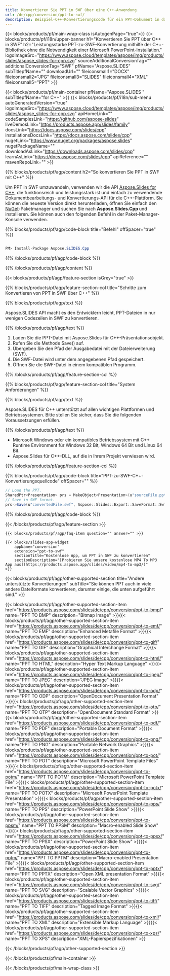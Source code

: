```yaml
---
title: Konvertieren Sie PPT in SWF über eine C++-Anwendung
url: /de/cpp/conversion/ppt-to-swf/ 
description: Beispiel-C++-Konvertierungscode für ein PPT-Dokument in das SWF-Format. Verwenden Sie Beispielcode für die Batch-PPT-zu-SWF-Konvertierung in einer beliebigen C++-Anwendung.
---
```


{{< blocks/products/pf/main-wrap-class isAutogenPage="true">}}
{{< blocks/products/pf/i18n/upper-banner h1="Konvertieren Sie PPT über C++ in SWF" h2="Leistungsstarke PPT-zu-SWF-Konvertierung mithilfe der C++-Bibliothek ohne die Notwendigkeit einer Microsoft PowerPoint-Installation." logoImageSrc="https://www.aspose.cloud/templates/aspose/img/products/slides/aspose_slides-for-cpp.svg" sourceAdditionalConversionTag="" additionalConversionTag="SWF" pfName="Aspose.SLIDES" subTitlepfName="" downloadUrl="" fileiconsmall1="DOCX" fileiconsmall2="JPG" fileiconsmall3="SLIDES" fileiconsmall4="XML" fileiconsmall5="PPT" >}}

{{< blocks/products/pf/main-container pfName="Aspose.SLIDES " subTitlepfName="for C++" >}}
{{< blocks/products/pf/i18n/sub-menu autoGeneratedVersion="true" logoImageSrc="https://www.aspose.cloud/templates/aspose/img/products/slides/aspose_slides-for-cpp.svg" apiHomeLink="" codeSamplesLink="https://github.com/aspose-slides" liveDemosLink="https://products.aspose.app/slides/family" docsLink="https://docs.aspose.com/slides/cpp" installationsDocsLink="https://docs.aspose.com/slides/cpp" nugetLink="https://www.nuget.org/packages/aspose.slides" nugetPackageName="" downloadAsLink="https://downloads.aspose.com/slides/cpp" learnAsLink="https://docs.aspose.com/slides/cpp" apiReference="" mavenRepoLink="" >}}

{{% blocks/products/pf/agp/content h2="So konvertieren Sie PPT in SWF mit C++" %}}

Um PPT in SWF umzuwandeln, verwenden wir die API <a href="https://products.aspose.com/slides/de/cpp">Aspose.Slides for C++</a>, die funktionsreich und leistungsstark ist und einfach zu verwendende Dokumentbearbeitungs- und Konvertierungs-API für die C++-Plattform. Sie können die neueste Version direkt herunterladen, öffnen Sie einfach den <a href="https://www.nuget.org/packages/aspose.slides">NuGet</a>-Paketmanager und suchen Sie nach <b>Aspose.Slides.Cpp </b> und installieren. Sie können auch den folgenden Befehl in der Paket-Manager-Konsole verwenden.

{{% blocks/products/pf/agp/code-block title="Befehl" offSpacer="true" %}}

```cs

PM> Install-Package Aspose.SLIDES.Cpp

```

{{% /blocks/products/pf/agp/code-block %}}

{{% /blocks/products/pf/agp/content %}}

{{< blocks/products/pf/agp/feature-section isGrey="true" >}}

{{% blocks/products/pf/agp/feature-section-col title="Schritte zum Konvertieren von PPT in SWF über C++" %}}

{{% blocks/products/pf/agp/text %}}

 Aspose.SLIDES API macht es den Entwicklern leicht, PPT-Dateien in nur wenigen Codezeilen in SWF zu konvertieren.

{{% /blocks/products/pf/agp/text %}}

1. Laden Sie die PPT-Datei mit Aspose.Slides für C++-Präsentationsobjekt.
1. Rufen Sie die Methode Save() auf.
1. Übergeben Sie den Pfad der Ausgabedatei mit der Dateierweiterung (SWF).
1. Die SWF-Datei wird unter dem angegebenen Pfad gespeichert.
1. Öffnen Sie die SWF-Datei in einem kompatiblen Programm.



{{% /blocks/products/pf/agp/feature-section-col %}}

{{% blocks/products/pf/agp/feature-section-col title="System Anforderungen" %}}

{{% blocks/products/pf/agp/text %}}

 Aspose.SLIDES für C++ unterstützt auf allen wichtigen Plattformen und Betriebssystemen. Bitte stellen Sie sicher, dass Sie die folgenden Voraussetzungen erfüllen.

{{% /blocks/products/pf/agp/text %}}

- Microsoft Windows oder ein kompatibles Betriebssystem mit C++ Runtime Environment für Windows 32 Bit, Windows 64 Bit und Linux 64 Bit.
- Aspose.Slides für C++-DLL, auf die in Ihrem Projekt verwiesen wird.

{{% /blocks/products/pf/agp/feature-section-col %}}

{{% blocks/products/pf/agp/code-block title="PPT-zu-SWF-C++-Konvertierungsquellcode" offSpacer="" %}}

```cs
// Load the PPT.
SharedPtr<Presentation> prs = MakeObject<Presentation>(u"sourceFile.ppt");
// Save in SWF format.
prs->Save(u"convertedFile.swf", Aspose::Slides::Export::SaveFormat::Swf);

```

{{% /blocks/products/pf/agp/code-block %}}

{{< /blocks/products/pf/agp/feature-section >}}

    {{< blocks/products/pf/agp/faq-item question="" answer="" >}}
 

<!-- aboutfile Starts -->

<!-- aboutfile Ends -->

    {{< blocks/slides-app-widget 
        appName="conversion"
        extension="ppt-to-swf"
        sectionTitle="Kostenlose App, um PPT in SWF zu konvertieren" 
        sectionDescription="[Probieren Sie unsere kostenlose MP4 To MP3 App aus](https://products.aspose.app/slides/video/mp4-to-mp3/)" 
    >}}
    
{{< blocks/products/pf/agp/other-supported-section title="Andere unterstützte Konvertierungen" subTitle="Sie können PPT auch in viele andere Dateiformate konvertieren, darunter einige, die unten aufgeführt sind." >}}

{{< blocks/products/pf/agp/other-supported-section-item href="https://products.aspose.com/slides/de/cpp/conversion/ppt-to-bmp/" name="PPT TO BMP" description="Bitmap Image" >}}{{< blocks/products/pf/agp/other-supported-section-item href="https://products.aspose.com/slides/de/cpp/conversion/ppt-to-emf/" name="PPT TO EMF" description="Enhanced Metafile Format" >}}{{< blocks/products/pf/agp/other-supported-section-item href="https://products.aspose.com/slides/de/cpp/conversion/ppt-to-gif/" name="PPT TO GIF" description="Graphical Interchange Format" >}}{{< blocks/products/pf/agp/other-supported-section-item href="https://products.aspose.com/slides/de/cpp/conversion/ppt-to-html/" name="PPT TO HTML" description="Hyper Text Markup Language" >}}{{< blocks/products/pf/agp/other-supported-section-item href="https://products.aspose.com/slides/de/cpp/conversion/ppt-to-jpeg/" name="PPT TO JPEG" description="JPEG Image" >}}{{< blocks/products/pf/agp/other-supported-section-item href="https://products.aspose.com/slides/de/cpp/conversion/ppt-to-odp/" name="PPT TO ODP" description="OpenDocument Presentation Format" >}}{{< blocks/products/pf/agp/other-supported-section-item href="https://products.aspose.com/slides/de/cpp/conversion/ppt-to-otp/" name="PPT TO OTP" description="OpenDocument Standard Format" >}}{{< blocks/products/pf/agp/other-supported-section-item href="https://products.aspose.com/slides/de/cpp/conversion/ppt-to-pdf/" name="PPT TO PDF" description="Portable Document Format" >}}{{< blocks/products/pf/agp/other-supported-section-item href="https://products.aspose.com/slides/de/cpp/conversion/ppt-to-png/" name="PPT TO PNG" description="Portable Network Graphics" >}}{{< blocks/products/pf/agp/other-supported-section-item href="https://products.aspose.com/slides/de/cpp/conversion/ppt-to-pot/" name="PPT TO POT" description="Microsoft PowerPoint Template Files" >}}{{< blocks/products/pf/agp/other-supported-section-item href="https://products.aspose.com/slides/de/cpp/conversion/ppt-to-potm/" name="PPT TO POTM" description="Microsoft PowerPoint Template File" >}}{{< blocks/products/pf/agp/other-supported-section-item href="https://products.aspose.com/slides/de/cpp/conversion/ppt-to-potx/" name="PPT TO POTX" description="Microsoft PowerPoint Template Presentation" >}}{{< blocks/products/pf/agp/other-supported-section-item href="https://products.aspose.com/slides/de/cpp/conversion/ppt-to-pps/" name="PPT TO PPS" description="PowerPoint Slide Show" >}}{{< blocks/products/pf/agp/other-supported-section-item href="https://products.aspose.com/slides/de/cpp/conversion/ppt-to-ppsm/" name="PPT TO PPSM" description="Macro-enabled Slide Show" >}}{{< blocks/products/pf/agp/other-supported-section-item href="https://products.aspose.com/slides/de/cpp/conversion/ppt-to-ppsx/" name="PPT TO PPSX" description="PowerPoint Slide Show" >}}{{< blocks/products/pf/agp/other-supported-section-item href="https://products.aspose.com/slides/de/cpp/conversion/ppt-to-pptm/" name="PPT TO PPTM" description="Macro-enabled Presentation File" >}}{{< blocks/products/pf/agp/other-supported-section-item href="https://products.aspose.com/slides/de/cpp/conversion/ppt-to-pptx/" name="PPT TO PPTX" description="Open XML presentation Format" >}}{{< blocks/products/pf/agp/other-supported-section-item href="https://products.aspose.com/slides/de/cpp/conversion/ppt-to-svg/" name="PPT TO SVG" description="Scalable Vector Graphics" >}}{{< blocks/products/pf/agp/other-supported-section-item href="https://products.aspose.com/slides/de/cpp/conversion/ppt-to-tiff/" name="PPT TO TIFF" description="Tagged Image Format" >}}{{< blocks/products/pf/agp/other-supported-section-item href="https://products.aspose.com/slides/de/cpp/conversion/ppt-to-xml/" name="PPT TO XML" description="Extensible Markup Language" >}}{{< blocks/products/pf/agp/other-supported-section-item href="https://products.aspose.com/slides/de/cpp/conversion/ppt-to-xps/" name="PPT TO XPS" description="XML-Papierspezifikationen" >}}

{{< /blocks/products/pf/agp/other-supported-section >}}

{{< /blocks/products/pf/main-container >}}
    
{{< /blocks/products/pf/main-wrap-class >}}